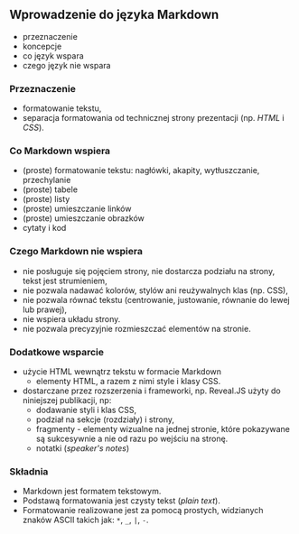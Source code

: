 ## Wprowadzenie do języka Markdown
* przeznaczenie
* koncepcje
* co język wspara
* czego język nie wspara


### Przeznaczenie
* formatowanie tekstu,
* separacja formatowania od technicznej strony prezentacji (np. _HTML_ i _CSS_).


### Co Markdown wspiera
* (proste) formatowanie tekstu: nagłówki, akapity, wytłuszczanie, przechylanie
* (proste) tabele
* (proste) listy
* (proste) umieszczanie linków
* (proste) umieszczanie obrazków
* cytaty i kod


### Czego Markdown nie wspiera
* nie posługuje się pojęciem strony, nie dostarcza podziału na strony, tekst jest strumieniem,
* nie pozwala nadawać kolorów, stylów ani reużywalnych klas (np. CSS),
* nie pozwala równać tekstu (centrowanie, justowanie, równanie do lewej lub prawej),
* nie wspiera układu strony.
* nie pozwala precyzyjnie rozmieszczać elementów na stronie.


### Dodatkowe wsparcie
* użycie HTML wewnątrz tekstu w formacie Markdown
    * elementy HTML, a razem z nimi style i klasy CSS.
* dostarczane przez rozszerzenia i frameworki, np. Reveal.JS użyty do niniejszej publikacji, np:
    * dodawanie styli i klas CSS,
    * podział na sekcje (rozdziały) i strony,
    * fragmenty - elementy wizualne na jednej stronie, które pokazywane są sukcesywnie a nie od razu po wejściu na stronę.
    * notatki (_speaker's notes_)


### Składnia
* Markdown jest formatem tekstowym.
* Podstawą formatowania jest czysty tekst (_plain text_).
* Formatowanie realizowane jest za pomocą prostych, widzianych znaków ASCII takich jak: `*`, `_`, `|`, `-`.

